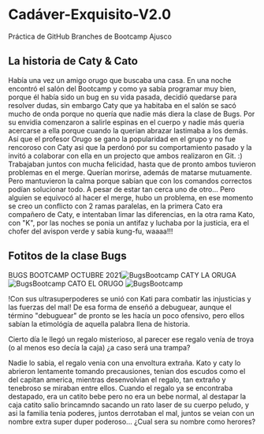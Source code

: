 # Cadáver-Exquisito-V2.0

Práctica de GitHub Branches de Bootcamp Ajusco

## La historia de Caty & Cato

Había una vez un amigo orugo que buscaba una casa. En una noche encontró el salón del Bootcamp y como ya sabía programar muy bien, porque él había sido un bug en su vida pasada, decidió quedarse para resolver dudas, sin embargo Caty que ya habitaba en el salón se sacó mucho de onda porque no quería que nadie más diera la clase de Bugs.
Por su envidia comenzaron a salirle espinas en el cuerpo y nadie más queria acercarse a ella porque cuando la querian abrazar lastimaba a los demás. Así que el profesor Orugo se gano la popularidad en el grupo y no fue rencoroso con Caty asi que la perdonó por su comportamiento pasado y la invitó a colaborar con ella en un projecto que ambos realizaron en Git. :)
Trabajaban juntos con mucha felicidad, hasta que de pronto ambos tuvieron problemas en el merge. Querían morirse, además de matarse mutuamente. Pero mantuvieron la calma porque sabían que con los comandos correctos podían solucionar todo. A pesar de estar tan cerca uno de otro... Pero alguien se equivocó al hacer el merge, hubo un problema, en ese momento se creo un conflicto con 2 ramas paralelas, en la primera Cato era compañero de Caty, e intentaban limar las diferencias, en la otra rama Kato, con "K", por las noches se ponia un antifaz y luchaba por la justicia, era el chofer del avispon verde y sabia kung-fu, waaaa!!!

## Fotitos de la clase Bugs
BUGS BOOTCAMP OCTUBRE 2021![BugsBootcamp](https://github.com/mon0macal7/Cadaver-Exquisito-V2.0/blob/development/Assets/2Bugs.jpg) CATY LA ORUGA ![BugsBootcamp](https://github.com/mon0macal7/Cadaver-Exquisito-V2.0/blob/development/Assets/Caty.jpg) CATO EL ORUGO ![BugsBootcamp](https://github.com/mon0macal7/Cadaver-Exquisito-V2.0/blob/development/Assets/Cato.jpg)

!Con sus ultrasuperpoderes se unió con Kati para combatir las injusticias y las fuerzas del mal!
De esa forma de enseñó a debuguear, aunque el término "debuguear" de pronto se les hacía un poco ofensivo, pero ellos sabían la etimológía de aquella palabra llena de historia. 

Cierto día le llegó un regalo misterioso, al parecer ese regalo venía de troya (o al menos eso decía la caja) ¿a caso será una trampa?

Nadie lo sabia, el regalo venia con una envoltura extraña. Kato y caty lo abrieron lentamente tomando precausiones, tenian dos escudos como el del capitan america, mientras desenvolvian el regalo, tan extraño y tenebroso se miraban entre ellos. Cuando el regalo ya se encontraba destapado, era un catito bebe pero no era un bebe normal, al destapar la caja catito salio brincamndo sacando un rato laser de su cuerpo peludo, y asi la familia tenia poderes, juntos derrotaban el mal, juntos se veian con un nombre extra super duper poderoso... ¿Cual sera su nombre como herores?
